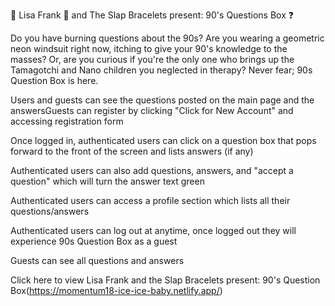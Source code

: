 🐬 Lisa Frank 🌈 and The Slap Bracelets present: 90's Questions Box ❓


Do you have burning questions about the 90s? Are you wearing a geometric neon windsuit right now, itching to give your 90's knowledge to the masses? Or, are you curious if you're the only one who brings up the Tamagotchi and Nano children you neglected in therapy? Never fear; 90s Question Box is here. 

Users and guests can see the questions posted on the main page and the answersGuests can register by clicking "Click for New Account" and accessing registration form

Once logged in, authenticated users can click on a question box that pops forward to the front of the screen and lists answers (if any)

Authenticated users can also add questions, answers, and "accept a question" which will turn the answer text green

Authenticated users can access a profile section which lists all their questions/answers 

Authenticated users can log out at anytime, once logged out they will experience 90s Question Box as a guest

Guests can see all questions and answers 

Click here to view Lisa Frank and the Slap Bracelets present: 90's Question Box(https://momentum18-ice-ice-baby.netlify.app/)
